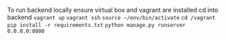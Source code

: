 To run backend locally
ensure virtual box and vagrant are installed
cd into backend
`vagrant up`
`vagrant ssh`
`source ~/env/bin/activate`
`cd /vagrant`
`pip install -r requirements.txt`
`python manage.py runserver 0.0.0.0:8000`
